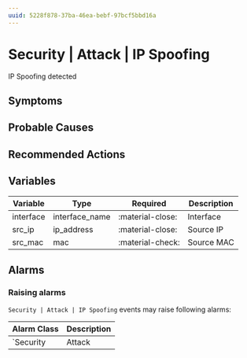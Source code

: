 ```yaml
---
uuid: 5228f878-37ba-46ea-bebf-97bcf5bbd16a
---
```

# Security | Attack | IP Spoofing

IP Spoofing detected

## Symptoms

## Probable Causes

## Recommended Actions

## Variables

Variable | Type | Required | Description
--- | --- | --- | ---
interface | interface_name | :material-close: | Interface
src_ip | ip_address | :material-close: | Source IP
src_mac | mac | :material-check: | Source MAC

## Alarms

### Raising alarms

`Security | Attack | IP Spoofing` events may raise following alarms:

Alarm Class | Description
--- | ---
`Security | Attack | IP Spoofing` | dispose
